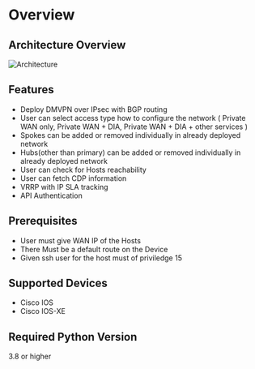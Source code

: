 # Overview

## Architecture Overview

![Architecture](/docs/_static/Uuc_API_arch.png)

## Features
- Deploy DMVPN over IPsec with BGP routing
- User can select access type how to configure the network ( Private WAN only, Private WAN + DIA, Private WAN + DIA + other services )
- Spokes can be added or removed individually in  already deployed network
- Hubs(other than primary) can be added or removed individually in already deployed network
- User can check for Hosts reachability
- User can fetch CDP information
- VRRP with IP SLA tracking 
- API Authentication


## Prerequisites
- User must give WAN IP of the Hosts
- There Must be a default route on the Device
- Given ssh user for the host must of priviledge 15 

## Supported Devices
- Cisco IOS
- Cisco IOS-XE


## Required Python Version
3.8 or higher

